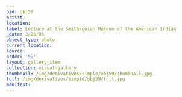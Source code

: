 ```yaml
---
pid: obj59
artist: 
location: 
label: Lecture at the Smithsonian Museum of the American Indian
_date: 3/25/06
object_type: photo
current_location: 
source: 
order: '59'
layout: gallery_item
collection: visual-gallery
thumbnail: /img/derivatives/simple/obj59/thumbnail.jpg
full: /img/derivatives/simple/obj59/full.jpg
manifest: 
---
```

